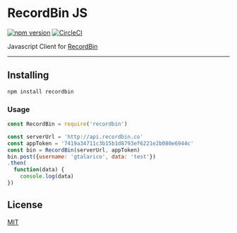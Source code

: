 # RecordBin JS

[![npm version](https://badge.fury.io/js/recordbin.svg)](https://badge.fury.io/js/recordbin)
[![CircleCI](https://circleci.com/gh/gtalarico/recordbin-python.svg?style=svg)](https://circleci.com/gh/gtalarico/recordbin-python)

Javascript Client for [RecordBin](http://www.github.com/gtalarico/recordbin-api)

---


## Installing

```
npm install recordbin
```

### Usage

```js
const RecordBin = require('recordbin')

const serverUrl = 'http://api.recordbin.co'
const appToken = '7419a34711c3b15b1d8793ef6221e2b080e6944c'
const bin = RecordBin(serverUrl, appToken)
bin.post({username: 'gtalarico', data: 'test'})
.then(
  function(data) {
    console.log(data)
})
```

## License

[MIT](https://opensource.org/licenses/MIT)
